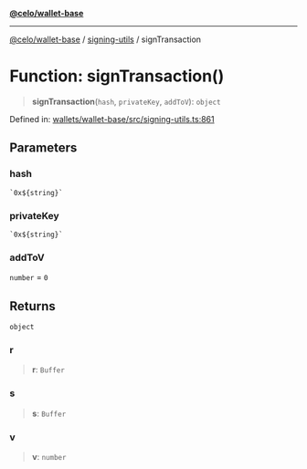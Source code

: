 [**@celo/wallet-base**](../../README.md)

***

[@celo/wallet-base](../../README.md) / [signing-utils](../README.md) / signTransaction

# Function: signTransaction()

> **signTransaction**(`hash`, `privateKey`, `addToV`): `object`

Defined in: [wallets/wallet-base/src/signing-utils.ts:861](https://github.com/celo-org/developer-tooling/blob/master/packages/sdk/wallets/wallet-base/src/signing-utils.ts#L861)

## Parameters

### hash

`` `0x${string}` ``

### privateKey

`` `0x${string}` ``

### addToV

`number` = `0`

## Returns

`object`

### r

> **r**: `Buffer`

### s

> **s**: `Buffer`

### v

> **v**: `number`
